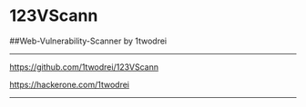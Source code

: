 # 123VScann
##Web-Vulnerability-Scanner by 1twodrei
- - - - - - - - - - - - - - - - - - -
https://github.com/1twodrei/123VScann

https://hackerone.com/1twodrei
- - - - - - - - - - - - - - - - - - -
